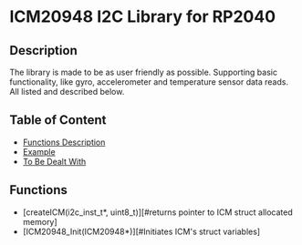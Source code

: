 # ICM20948 I2C Library for RP2040
## Description
The library is made to be as user friendly as possible.
Supporting basic functionality, like gyro, accelerometer and temperature sensor data reads.
All listed and described below.

## Table of Content
- [Functions Description](#Functions)
- [Example](#Example)
- [To Be Dealt With](#TBDW)


## Functions
- [createICM(i2c_inst_t*, uint8_t)][#returns pointer to ICM struct allocated memory]
- [ICM20948_Init(ICM20948*)][#Initiates ICM's struct variables]



